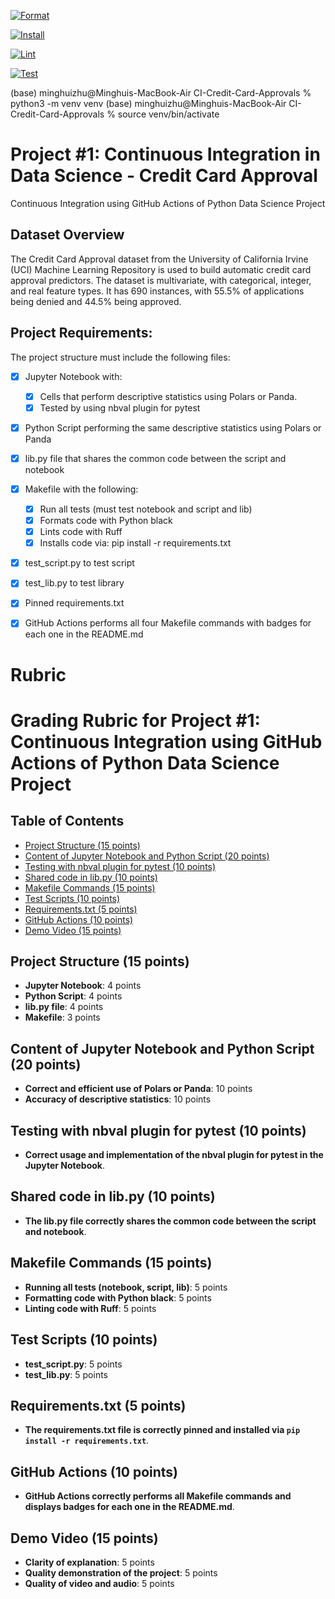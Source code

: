 [![Format](https://github.com/zhuminghui17/CI-Credit-Card-Approvals/actions/workflows/format.yml/badge.svg)](https://github.com/zhuminghui17/CI-Credit-Card-Approvals/actions/workflows/format.yml)


[![Install](https://github.com/zhuminghui17/CI-Credit-Card-Approvals/actions/workflows/install.yml/badge.svg)](https://github.com/zhuminghui17/CI-Credit-Card-Approvals/actions/workflows/install.yml)

[![Lint](https://github.com/zhuminghui17/CI-Credit-Card-Approvals/actions/workflows/lint.yml/badge.svg)](https://github.com/zhuminghui17/CI-Credit-Card-Approvals/actions/workflows/lint.yml)


[![Test](https://github.com/zhuminghui17/CI-Credit-Card-Approvals/actions/workflows/test.yml/badge.svg)](https://github.com/zhuminghui17/CI-Credit-Card-Approvals/actions/workflows/test.yml)



(base) minghuizhu@Minghuis-MacBook-Air CI-Credit-Card-Approvals % python3 -m venv venv
(base) minghuizhu@Minghuis-MacBook-Air CI-Credit-Card-Approvals % source venv/bin/activate

# Project #1: Continuous Integration in Data Science - Credit Card Approval
Continuous Integration using GitHub Actions of Python Data Science Project

## Dataset Overview
The Credit Card Approval dataset from the University of California Irvine (UCI) Machine Learning Repository is used to build automatic credit card approval predictors. The dataset is multivariate, with categorical, integer, and real feature types. It has 690 instances, with 55.5% of applications being denied and 44.5% being approved.

## Project Requirements:

The project structure must include the following files:
- [x] Jupyter Notebook with:
    - [x] Cells that perform descriptive statistics using Polars or Panda.	
    - [x] Tested by using nbval plugin for pytest
			
- [x] Python Script performing the same descriptive statistics using Polars or Panda		
- [x] lib.py file that shares the common code between the script and notebook
- [x] Makefile with the following:
    - [x] Run all tests (must test notebook and script and lib)
    - [x] Formats code with Python black
    - [x] Lints code with Ruff
	- [x] Installs code via:  pip install -r requirements.txt
		
- [x] test_script.py to test script		
- [x] test_lib.py to test library
- [x] Pinned requirements.txt
- [x] GitHub Actions performs all four Makefile commands with badges for each one in the README.md
		




# Rubric
# Grading Rubric for Project #1: Continuous Integration using GitHub Actions of Python Data Science Project

## Table of Contents
- [Project Structure (15 points)](#project-structure-15-points)
- [Content of Jupyter Notebook and Python Script (20 points)](#content-of-jupyter-notebook-and-python-script-20-points)
- [Testing with nbval plugin for pytest (10 points)](#testing-with-nbval-plugin-for-pytest-10-points)
- [Shared code in lib.py (10 points)](#shared-code-in-libpy-10-points)
- [Makefile Commands (15 points)](#makefile-commands-15-points)
- [Test Scripts (10 points)](#test-scripts-10-points)
- [Requirements.txt (5 points)](#requirementstxt-5-points)
- [GitHub Actions (10 points)](#github-actions-10-points)
- [Demo Video (15 points)](#demo-video-15-points)

## Project Structure (15 points)

- **Jupyter Notebook**: 4 points
- **Python Script**: 4 points
- **lib.py file**: 4 points
- **Makefile**: 3 points

## Content of Jupyter Notebook and Python Script (20 points)

- **Correct and efficient use of Polars or Panda**: 10 points
- **Accuracy of descriptive statistics**: 10 points

## Testing with nbval plugin for pytest (10 points)

- **Correct usage and implementation of the nbval plugin for pytest in the Jupyter Notebook**.

## Shared code in lib.py (10 points)

- **The lib.py file correctly shares the common code between the script and notebook**.

## Makefile Commands (15 points)

- **Running all tests (notebook, script, lib)**: 5 points
- **Formatting code with Python black**: 5 points
- **Linting code with Ruff**: 5 points

## Test Scripts (10 points)

- **test_script.py**: 5 points
- **test_lib.py**: 5 points

## Requirements.txt (5 points)

- **The requirements.txt file is correctly pinned and installed via `pip install -r requirements.txt`**.

## GitHub Actions (10 points)

- **GitHub Actions correctly performs all Makefile commands and displays badges for each one in the README.md**.

## Demo Video (15 points)

- **Clarity of explanation**: 5 points
- **Quality demonstration of the project**: 5 points
- **Quality of video and audio**: 5 points